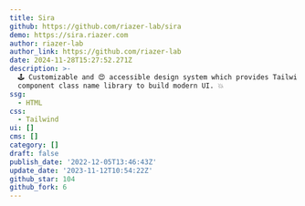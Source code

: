 ```yaml
---
title: Sira
github: https://github.com/riazer-lab/sira
demo: https://sira.riazer.com
author: riazer-lab
author_link: https://github.com/riazer-lab
date: 2024-11-28T15:27:52.271Z
description: >-
  🕹 Customizable and 😍 accessible design system which provides TailwindCSS
  component class name library to build modern UI. 💥
ssg:
  - HTML
css:
  - Tailwind
ui: []
cms: []
category: []
draft: false
publish_date: '2022-12-05T13:46:43Z'
update_date: '2023-11-12T10:54:22Z'
github_star: 104
github_fork: 6
---
```

